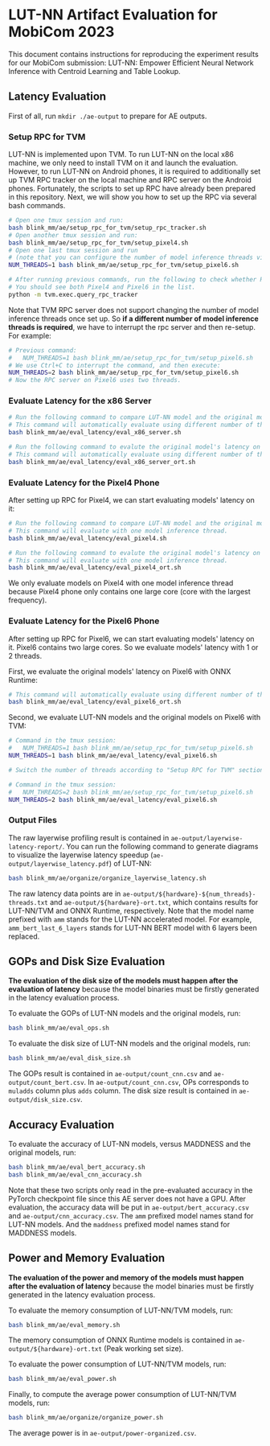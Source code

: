 # LUT-NN Artifact Evaluation for MobiCom 2023

This document contains instructions for reproducing the experiment results
for our MobiCom submission:
LUT-NN: Empower Efficient Neural Network Inference with Centroid Learning and Table Lookup.

## Latency Evaluation

First of all, run `mkdir ./ae-output` to prepare for AE outputs.

### Setup RPC for TVM

LUT-NN is implemented upon TVM.
To run LUT-NN on the local x86 machine, we only need to install TVM on it and launch the evaluation.
However, to run LUT-NN on Android phones, it is required to additionally
set up TVM RPC tracker on the local machine and RPC server on the Android phones.
Fortunately, the scripts to set up RPC have already been prepared in this repository.
Next, we will show you how to set up the RPC via several bash commands.

```bash
# Open one tmux session and run:
bash blink_mm/ae/setup_rpc_for_tvm/setup_rpc_tracker.sh
# Open another tmux session and run:
bash blink_mm/ae/setup_rpc_for_tvm/setup_pixel4.sh
# Open one last tmux session and run
# (note that you can configure the number of model inference threads via the environment variable):
NUM_THREADS=1 bash blink_mm/ae/setup_rpc_for_tvm/setup_pixel6.sh

# After running previous commands, run the following to check whether RPC is correctly settled down or not.
# You should see both Pixel4 and Pixel6 in the list.
python -m tvm.exec.query_rpc_tracker
```

Note that TVM RPC server does not support changing the number of model inference threads once set up.
So **if a different number of model inference threads is required**, we have to interrupt the rpc server and then re-setup. For example:

```bash
# Previous command:
#   NUM_THREADS=1 bash blink_mm/ae/setup_rpc_for_tvm/setup_pixel6.sh
# We use Ctrl+C to interrupt the command, and then execute:
NUM_THREADS=2 bash blink_mm/ae/setup_rpc_for_tvm/setup_pixel6.sh
# Now the RPC server on Pixel6 uses two threads.
```

### Evaluate Latency for the x86 Server

```bash
# Run the following command to compare LUT-NN model and the original model on x86 server with TVM.
# This command will automatically evaluate using different number of threads.
bash blink_mm/ae/eval_latency/eval_x86_server.sh

# Run the following command to evalute the original model's latency on x86 server with ONNX Runtime.
# This command will automatically evaluate using different number of threads.
bash blink_mm/ae/eval_latency/eval_x86_server_ort.sh
```

### Evaluate Latency for the Pixel4 Phone

After setting up RPC for Pixel4, we can start evaluating models' latency on it:

```bash
# Run the following command to compare LUT-NN model and the original model on Pixel4 with TVM.
# This command will evaluate with one model inference thread.
bash blink_mm/ae/eval_latency/eval_pixel4.sh

# Run the following command to evalute the original model's latency on Pixel4 with ONNX Runtime.
# This command will evaluate with one model inference thread.
bash blink_mm/ae/eval_latency/eval_pixel4_ort.sh
```

We only evaluate models on Pixel4 with one model inference thread
because Pixel4 phone only contains one large core (core with the largest frequency).

### Evaluate Latency for the Pixel6 Phone

After setting up RPC for Pixel6, we can start evaluating models' latency on it.
Pixel6 contains two large cores.
So we evaluate models' latency with 1 or 2 threads.

First, we evaluate the original models' latency on Pixel6 with ONNX Runtime:
```bash
# This command will automatically evaluate using different number of threads.
bash blink_mm/ae/eval_latency/eval_pixel6_ort.sh
```

Second, we evaluate LUT-NN models and the original models on Pixel6 with TVM:

```bash
# Command in the tmux session:
#   NUM_THREADS=1 bash blink_mm/ae/setup_rpc_for_tvm/setup_pixel6.sh
NUM_THREADS=1 bash blink_mm/ae/eval_latency/eval_pixel6.sh

# Switch the number of threads according to "Setup RPC for TVM" section.

# Command in the tmux session:
#   NUM_THREADS=2 bash blink_mm/ae/setup_rpc_for_tvm/setup_pixel6.sh
NUM_THREADS=2 bash blink_mm/ae/eval_latency/eval_pixel6.sh
```

### Output Files

The raw layerwise profiling result is contained in `ae-output/layerwise-latency-report/`.
You can run the following command to generate diagrams to visualize the layerwise latency speedup
(`ae-output/layerwise_latency.pdf`) of LUT-NN:

```bash
bash blink_mm/ae/organize/organize_layerwise_latency.sh
```

The raw latency data points are in `ae-output/${hardware}-${num_threads}-threads.txt`
and `ae-output/${hardware}-ort.txt`,
which contains results for LUT-NN/TVM and ONNX Runtime, respectively.
Note that the model name prefixed with `amm` stands for the LUT-NN accelerated model.
For example, `amm_bert_last_6_layers` stands for LUT-NN BERT model with 6 layers been replaced.

## GOPs and Disk Size Evaluation

**The evaluation of the disk size of the models must happen after the evaluation of latency**
because the model binaries must be firstly generated in the latency evaluation process.

To evaluate the GOPs of LUT-NN models and the original models, run:

```bash
bash blink_mm/ae/eval_ops.sh
```

To evaluate the disk size of LUT-NN models and the original models, run:

```bash
bash blink_mm/ae/eval_disk_size.sh
```

The GOPs result is contained in `ae-output/count_cnn.csv` and `ae-output/count_bert.csv`.
In `ae-output/count_cnn.csv`, OPs corresponds to `muladds` column plus `adds` column.
The disk size result is contained in `ae-output/disk_size.csv`.

## Accuracy Evaluation

To evaluate the accuracy of LUT-NN models, versus MADDNESS and the original models, run:

```bash
bash blink_mm/ae/eval_bert_accuracy.sh
bash blink_mm/ae/eval_cnn_accuracy.sh
```

Note that these two scripts only read in the pre-evaluated accuracy in the PyTorch checkpoint file
since this AE server does not have a GPU.
After evaluation, the accuracy data will be put in `ae-output/bert_accuracy.csv` and `ae-output/cnn_accuracy.csv`.
The `amm` prefixed model names stand for LUT-NN models.
And the `maddness` prefixed model names stand for MADDNESS models.

## Power and Memory Evaluation

**The evaluation of the power and memory of the models must happen after the evaluation of latency**
because the model binaries must be firstly generated in the latency evaluation process.

To evaluate the memory consumption of LUT-NN/TVM models, run:

```bash
bash blink_mm/ae/eval_memory.sh
```

The memory consumption of ONNX Runtime models is contained in `ae-output/${hardware}-ort.txt`
(Peak working set size).

To evaluate the power consumption of LUT-NN/TVM models, run:

```bash
bash blink_mm/ae/eval_power.sh
```

Finally, to compute the average power consumption of LUT-NN/TVM models, run:

```bash
bash blink_mm/ae/organize/organize_power.sh
```

The average power is in `ae-output/power-organized.csv`.
